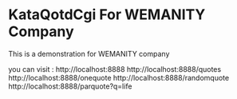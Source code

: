 # KataQotdCgi  For WEMANITY Company
This is a demonstration for WEMANITY company

you can visit :
	http://localhost:8888
	http://localhost:8888/quotes
	http://localhost:8888/onequote
	http://localhost:8888/randomquote
	http://localhost:8888/parquote?q=life 
